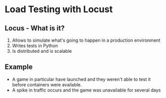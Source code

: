# Load Testing with Locust

## Locus - What is it?

1. Allows to simulate what's going to happen in a production environment
2. Writes tests in Python
3. Is distributed and is scalable  

## Example

- A game in particular have launched and they weren't able to test it before containers were available.
- A spike in traffic occurs and the game was unavailable for several days

